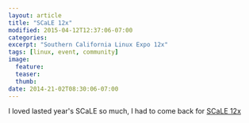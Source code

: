 ```yaml
---
layout: article
title: "SCaLE 12x"
modified: 2015-04-12T12:37:06-07:00
categories:
excerpt: "Southern California Linux Expo 12x"
tags: [linux, event, community]
image:
  feature:
  teaser:
  thumb:
date: 2014-21-02T08:30:06-07:00
---
```

I loved lasted year's SCaLE so much, I had to come back for [SCaLE 12x](http://www.socallinuxexpo.org/scale12x/)
